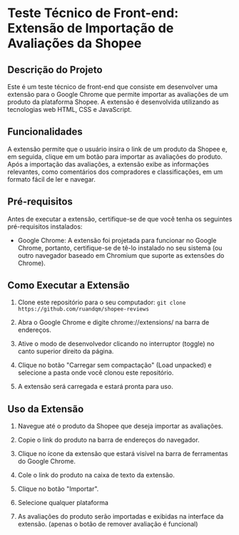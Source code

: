 # Teste Técnico de Front-end: Extensão de Importação de Avaliações da Shopee
## Descrição do Projeto
Este é um teste técnico de front-end que consiste em desenvolver uma extensão para o Google Chrome que permite importar as avaliações de um produto da plataforma Shopee. A extensão é desenvolvida utilizando as tecnologias web HTML, CSS e JavaScript.

## Funcionalidades
A extensão permite que o usuário insira o link de um produto da Shopee e, em seguida, clique em um botão para importar as avaliações do produto.
Após a importação das avaliações, a extensão exibe as informações relevantes, como comentários dos compradores e classificações, em um formato fácil de ler e navegar.
## Pré-requisitos
Antes de executar a extensão, certifique-se de que você tenha os seguintes pré-requisitos instalados:

- Google Chrome: A extensão foi projetada para funcionar no Google Chrome, portanto, certifique-se de tê-lo instalado no seu sistema (ou outro navegador baseado em Chromium que suporte as extensões do Chrome).

## Como Executar a Extensão
1. Clone este repositório para o seu computador:
`git clone https://github.com/ruandqm/shopee-reviews`

2. Abra o Google Chrome e digite chrome://extensions/ na barra de endereços.

3. Ative o modo de desenvolvedor clicando no interruptor (toggle) no canto superior direito da página.

4. Clique no botão "Carregar sem compactação" (Load unpacked) e selecione a pasta onde você clonou este repositório.

5. A extensão será carregada e estará pronta para uso.

## Uso da Extensão
1. Navegue até o produto da Shopee que deseja importar as avaliações.

2. Copie o link do produto na barra de endereços do navegador.

3. Clique no ícone da extensão que estará visível na barra de ferramentas do Google Chrome.

4. Cole o link do produto na caixa de texto da extensão.

5. Clique no botão "Importar".

6. Selecione qualquer plataforma

7. As avaliações do produto serão importadas e exibidas na interface da extensão. (apenas o botão de remover avaliação é funcional)